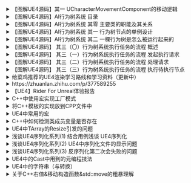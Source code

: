 
<details>
<summary>【图解UE4源码】其一 UCharacterMovementComponent的移动逻辑</summary>
<pre><code>
https://zhuanlan.zhihu.com/p/368613242
前言
为啥要写这篇文章呢？
其实网上已经有几个大佬贴了详细的源码解说文了，但是大佬终归是大佬吧，经验丰富，代码和逻辑一大坨地就是甩起来。看完之后总感觉似懂非懂，好像自己学到了东西了，其实因为「文章体量太大，信息量过多」，反而容易造成读者最后可能只看懂了文中零零散散的片段，而没法对整个逻辑有个宏观的了解。
看不懂大佬文章，只好自己硬啃咯。
啃完便整理出来了这篇文章。这篇文章力求能够给读者一个宏观上的概念，了解移动逻辑大概是怎样的，而不会过多地设计技术细节，当然读者也不要想着能在这里能够了解到什么技术细节。一来是这一块涉及其他功能太多了，涵盖了RootMotion、动画、物理等等，如果深入研究这文章也就变得太臃肿了（我自己也没时间一次就看这么多逻辑，以后想到再补个大而全的吧）；二来我这次看源码的速度很快，做记录也很快，很多东西没有仔细地经过考证，难免会有些小错误小疏漏，所以千万不要把这篇文章当做教科书去看，权当做一个小菜鸡做的个人笔记去看就好了。希望这篇小文可以对大家入门有帮助，真要抠细节，还得靠自己看源码。
本文纲要
从宏观上讲一下移动逻辑是怎么实现的，只是想看个大概的读者，可以止步于此
稍微详尽地分析移动逻辑的每个步骤是怎么实现的，有兴趣者可以深入看看
角色位移的驱动方式
要让角色动起来，可以有两种驱动方式：
给予一个初速度，让它在加速度和摩擦力的作用下自行改变。例如调用ACharacter::LaunchCharacter()设置一个初速度，来实现角色的跳跃。
使用RootMotion的位移来驱动角色，移动组件会每帧读取动画的RootMotion的位移，把这个位移应用到角色身上
移动组件每帧在做什么——宏观逻辑
移动组件当然每帧是在移动角色了。这部分代码在UCharacterMovementComponent::PerformMovement()中。
这里先放一个图，从宏观上描述每一帧的移动逻辑。
忽略掉其他零碎的逻辑，它的主要逻辑分为三个部分。
第一部分，处理Pending数据。我们在调用LaunchCharacter发射角色的时候，会将初速度写入到字段PendingLaunchVelocity中。在这个部分的逻辑中，如果发现PendingLaunchVelocity存在，会直接将它赋值到当前速度上。（也就是LaunchCharacter设置的速度要下一帧才会生效）。Pending数据处理完后，会被清理掉。
第二部分，获取RootMotion数据。RootMotion数据分为两种，一种是移动组件的字段FRootMotionSourceGroup CurrentRootMotion这个结构体中带的数据，根据知乎大佬的文章这部分是广义的RootMotion数据（非动画携带的RootMotion数据）；第二种是动画携带的RootMotion数据，需要每帧从动画那边获取最新的数据并保存起来。
第三部分自然就是将速度应用起来移动角色了。简单地说，在这里会继续算出一个最终的速度，然后将这个速度乘以时间，得到位移量，然后调用我们熟悉的UMovementComponent::SafeMoveUpdatedComponent()了，它最终更新UpdatedComponent的位置，达到移动角色新的效果。
简而言之虽然代码那么多，做的不外乎就是：获得本帧速度，算得本帧位移，更新角色位移。
觉得满意的读者已经不必继续往下阅读了，大概的思路就这样，后面有空再研究也行，读代码嘛不要给自己太大压力。
移动组件每帧在做什么——稍微详解
接下来会把上面说的三个部分稍微扩展出来讲。
先贴个图吓一下人。
根据上面宏观逻辑，把它分为三部分来看会心理压力小一些。
处理Pending数据
这部分包括四个函数。
ApplyAccumulatedForce
UpdateCharacterStateBeforeMovement 主要是处理下蹲状态
HandlePendingLaunch 这里就是处理LaunchCharacter设置的初速度了。可以看到它是直接把PendingLaunchVelocity赋值给了Velocity，然后直接把角色置为浮空状态(MOVE_Falling)
ClearAccumulatedForces 清除Pending数据
获取RootMotion信息
RootMotion信息可能来自两个地方：
大佬说的广义的RootMotion信息，我也不知道是啥，储存在FRootMotionSourceGroup UCharacterMovementComponent::CurrentRootMotion结构体内。一般不会用到（还是我太菜还不知道怎么用），所以这里直接忽略它
角色动画所带来的RootMotion信息
对于广义的RootMotion信息，就下面这个步骤会用到，我也懒得看，就这样吧。
我们直接讨论动画RootMotion是如何获得的。
在动画有RootMotion的情况下，会执行一个很重要的函数，它就是TickCharacterPose()。
看上图，这个函数其中的关键还是调用了CharacterMesh->TickPose()，也就是USkeletalMeshComponent::TickPose()。这个函数大概会更新当前帧动画的信息，这其中就包括了RootMotion相关的信息。
为了满足部分同学的好奇心（其实是我自己的好奇心），这里把USkeletalMeshComponent::TickPose()做的逻辑简单地贴一下，看下图。
总之呢，最终就是拿了角色动画的UAnimInstance，调用它的UpdateAnimation。
好奇的同学我这里再讲一下。这里面会更新三种AnimInstance，其中只有AnimScriptInstance使我们常用到的那个，可以自己断点一下。
经过UAnimInstance::UpdateAnimation()之后，我们就得到了RootMotion的Transform信息了。（具体是怎么得到的，以后有精力自然会去看，可能会在别的文章写出来了，追更啊同学们）。
回到上上张图，动画更新之后，调用USkeletalMeshComponent::ConsumeRootMotion()来分析动画，得到当前帧动画的RootMotion信息，然后把信息变换和存储到自己的字段UCharacterMovementComponent::RootMotionParams中。
再唠叨一句，CurrentRootMotion是广义RootMotion信息，RootMotionParams是动画RootMotion信息。
应用位移
得到了速度和位移的基础信息之后，接下来就要把这些数据应用起来，让角色产生位移。
首先，假如有RootMotion的话，要先确定RootMotion产生的最终速度。
RootMotion分为我们上面说的两种，一种从CurrentRootMotion中直接获取速度就好，另一种则需要稍微经过计算才能得到最终速度。
计算流程大概是这样：
把位移从动画的LocalSpace转移到世界的WorldSpace
将位移除以时间，得到速度
根据某些条件对速度加以限制
计算得到速度之后，就要产生位移了。
角色位移的关键代码在UCharacterMovementComponent::StartNewPhysics()。它会switch当前的运动状态，并调用对应的PhysXXX()函数。这里我们以走路的PhysWalking()为例。
虽然不是很重要，不过这里要先提一个概念「时间分片」。对于移动模拟来说以一帧为跨度来计算位移，可能会不太精确。假设角色距离墙壁有1m，而当前帧的速度乘以当前帧的deltatime刚好大于等于1m，那么就会出现角色在墙壁面前1m就停下来的奇怪情况。为了能够使移动模拟更加精细，移动组件采用了把一帧的时间分成更细的分片的方案。首先模拟一帧的1/2的时间，然后模拟1/4, 1/8的时间（直到时间片小于某个阈值，就不再分割成更小的时间片了）。在这些小时间片里面做计算，能够提高模拟的精度。
在每个时间片里，要做的事情也简单，就是将速度 * 时间片，得到该时间片内的位移，然后调用SafeMoveUpdatedComponent更新角色的位置。
往细里说（这里逻辑太杂了忍不住还是用了列举法）：
首先因为是Walking模式，所以要保证速度是水平的，把速度的z方向去掉
然后看有没有RootMotion，如果没有动画RootMotion，是需要做特殊处理的。这个特殊处理就是用移动组件配置的加速度和摩擦力对当前的速度做衰减（或者提速）；当然如果有动画RootMotion，那就直接用上面RootMotion算出来的速度
（不重要）把CurrentRootMotion的速度应用出来
位移 = 速度 * 时间，算出Delta位移
如果位移量不是零，就代表着得做位移了，调用UCharacterMovementComponent::MoveAlongFloor()，后者会做一系列的碰撞检测，如果合法，那么最终调用SafeMoveUpdatedComponent()，完成该时间片的位移
不知道大家看懂了没有，反正我是大概懂了。
处理完位移后，当然同理，也得处理角色转向。同样分为两种情况，有RootMotion和没RootMotion的。这不是本文的重点，所以就不展开来讲了。
后记
复习一下，三个步骤：
处理Pending数据
计算RootMotion数据中的速度信息
把速度 * 时间得到位移，应用到角色上
预告一下下一次要写的题：RootMotion的位移信息是怎么被获取到的。
</code></pre>
</details>

<details>
<summary>【图解UE4源码】AI行为树系统 目录</summary>
<pre><code>
https://zhuanlan.zhihu.com/p/368889019
</code></pre>
</details>

<details>
<summary>【图解UE4源码】AI行为树系统 其零 主要类的职能及其关系</summary>
<pre><code>
https://zhuanlan.zhihu.com/p/368889239
</code></pre>
</details>

<details>
<summary>【图解UE4源码】AI行为树系统 其一 行为树节点的单例设计</summary>
<pre><code>
https://zhuanlan.zhihu.com/p/369100301
</code></pre>
</details>

<details>
<summary>【图解UE4源码】AI行为树系统 其二 一棵行为树是怎么被运行起来的</summary>
<pre><code>
https://zhuanlan.zhihu.com/p/370452770
</code></pre>
</details>

<details>
<summary>【图解UE4源码】 其三（〇）行为树系统执行任务的流程 概述</summary>
<pre><code>
https://zhuanlan.zhihu.com/p/371623309
</code></pre>
</details>

<details>
<summary>【图解UE4源码】 其三（一）行为树系统执行任务的流程 发起执行请求</summary>
<pre><code>
https://zhuanlan.zhihu.com/p/372256253
</code></pre>
</details>

<details>
<summary>【图解UE4源码】 其三（二）行为树系统执行任务的流程 处理请求</summary>
<pre><code>
https://zhuanlan.zhihu.com/p/373072168
</code></pre>
</details>

<details>
<summary>【图解UE4源码】 其三（三）行为树系统执行任务的流程 执行待执行节点</summary>
<pre><code>
https://zhuanlan.zhihu.com/p/373310323
</code></pre>
</details>

<details>
<summary>给菜鸡推荐的UE4渲染学习路线和学习资料（更新中）</summary>
<pre><code>
https://zhuanlan.zhihu.com/p/377589255
</code></pre>
</details>

<details>
<summary>https://zhuanlan.zhihu.com/p/377589255</summary>
<pre><code>
https://zhuanlan.zhihu.com/p/377903983
</code></pre>
</details>

<details>
<summary>【UE4】Rider For Unreal体验报告</summary>
<pre><code>
https://zhuanlan.zhihu.com/p/379911259
</code></pre>
</details>

<details>
<summary>C++中使用宏实现工厂模式</summary>
<pre><code>
https://zhuanlan.zhihu.com/p/398410729
</code></pre>
</details>

<details>
<summary>将C++模板的实现放到CPP文件中</summary>
<pre><code>
https://zhuanlan.zhihu.com/p/402105825
</code></pre>
</details>

<details>
<summary>UE4中常用的宏</summary>
<pre><code>
https://zhuanlan.zhihu.com/p/411819298
</code></pre>
</details>

<details>
<summary>C++中如何检测类成员变量是否存在</summary>
<pre><code>
https://zhuanlan.zhihu.com/p/413531474
</code></pre>
</details>

<details>
<summary>UE4中TArray的Resize引发的问题</summary>
<pre><code>
https://zhuanlan.zhihu.com/p/420669240
</code></pre>
</details>

<details>
<summary>浅谈UE4序列化系列(1) 结合用例浅谈 UE4序列化</summary>
<pre><code>
https://zhuanlan.zhihu.com/p/426853528
</code></pre>
</details>

<details>
<summary>浅谈UE4序列化系列(2) UE4中序列化文件的显示问题</summary>
<pre><code>
https://zhuanlan.zhihu.com/p/428436169
</code></pre>
</details>

<details>
<summary>浅谈UE4序列化系列(3) 反序列化第二次会失败的问题</summary>
<pre><code>
https://zhuanlan.zhihu.com/p/431565007
</code></pre>
</details>

<details>
<summary>UE4中的Cast中用到的元编程技法</summary>
<pre><code>
https://zhuanlan.zhihu.com/p/434252529
</code></pre>
</details>

<details>
<summary>UE4中的字符串（与转换）</summary>
<pre><code>
https://zhuanlan.zhihu.com/p/441917056
</code></pre>
</details>

<details>
<summary>关于C++右值&移动构造函数&std::move的粗暴理解</summary>
<pre><code>
https://zhuanlan.zhihu.com/p/448671620
</code></pre>
</details>